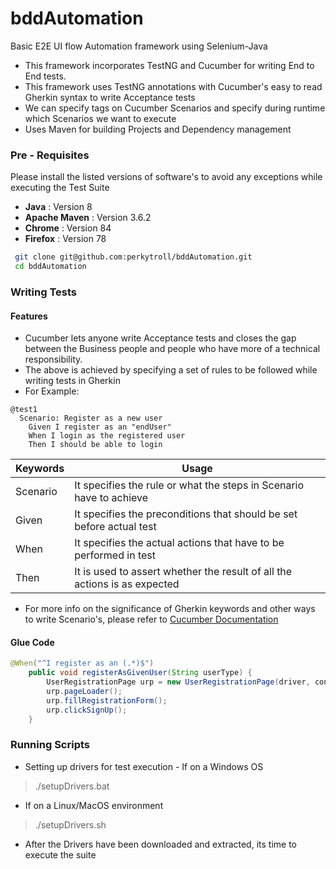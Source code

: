 
# bddAutomation
Basic E2E UI flow Automation framework using Selenium-Java
- This framework incorporates TestNG and Cucumber for writing End to End tests.
- This framework uses TestNG annotations with Cucumber's easy to read Gherkin syntax to write Acceptance tests
- We can specify tags on Cucumber Scenarios and specify during runtime which Scenarios we want to execute
- Uses Maven for building Projects and Dependency management

### Pre - Requisites
Please install the listed versions of software's to avoid any exceptions while executing the Test Suite
- **Java** : Version 8
- **Apache Maven** : Version 3.6.2
- **Chrome** : Version 84
- **Firefox** : Version 78
```bash
 git clone git@github.com:perkytroll/bddAutomation.git
 cd bddAutomation
 ```


### Writing Tests
#### Features
- Cucumber lets anyone write Acceptance tests and closes the gap between the Business people and people who have more of a technical responsibility.
- The above is achieved by specifying a set of rules to be followed while writing tests in Gherkin
- For Example:
```gherkin
@test1
  Scenario: Register as a new user
    Given I register as an "endUser"
    When I login as the registered user
    Then I should be able to login
```


|Keywords                |Usage                                               |
|----------------|----------------------------|
|Scenario            |It specifies the rule or what the steps in Scenario have to achieve|
|Given            |It specifies the preconditions that should be set before actual test|
|When|It specifies the actual actions that have to be performed in test |	
|Then|It is used to assert whether the result of all the actions is as expected|
- For more info on the significance of Gherkin keywords and other ways to write Scenario's, please refer to [Cucumber Documentation]([https://cucumber.io/docs/gherkin/reference/)

#### Glue Code
```java
@When("^I register as an (.*)$")
    public void registerAsGivenUser(String userType) {
		UserRegistrationPage urp = new UserRegistrationPage(driver, context);
		urp.pageLoader();
		urp.fillRegistrationForm();
		urp.clickSignUp();
    }
```

### Running Scripts

- Setting up drivers for test execution - If on a Windows OS

> ./setupDrivers.bat
- If on a Linux/MacOS environment
> ./setupDrivers.sh
- After the Drivers have been downloaded and extracted, its time to execute the suite